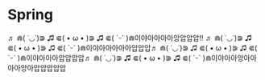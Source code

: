 # Spring
♬ ⋒( ˙◡˙)⋑ ♫ ⋐( • ω • )⋑ ♫ ⋐( ˊᵕˋ )⋒이야아아아아앙압압압!! ♬ ⋒( ˙◡˙)⋑ ♫ ⋐( • ω • )⋑ ♫ ⋐( ˊᵕˋ )⋒이야아아아아아압압압♬ ⋒( ˙◡˙)⋑ ♫ ⋐( • ω • )⋑ ♫ ⋐( ˊᵕˋ )⋒이야아아아압압압압♬ ⋒( ˙◡˙)⋑ ♫ ⋐( • ω • )⋑ ♫ ⋐( ˊᵕˋ )⋒이야아아앙아아아아앙아압압압압압
